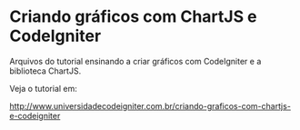 # Criando gráficos com ChartJS e CodeIgniter

Arquivos do tutorial ensinando a criar gráficos com CodeIgniter e a biblioteca ChartJS.

Veja o tutorial em:

http://www.universidadecodeigniter.com.br/criando-graficos-com-chartjs-e-codeigniter
